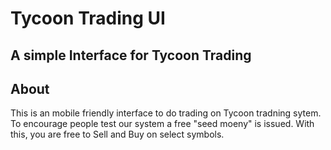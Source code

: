 # Tycoon Trading UI
## A simple Interface for Tycoon Trading

## About
This is an mobile friendly interface to do trading on Tycoon tradning sytem. To encourage people test our system a free "seed moeny" is issued. With this, you are free to Sell and Buy on select symbols. 
